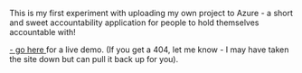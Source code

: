 This is my first experiment with uploading my own project to Azure - a short and sweet accountability application for people to hold themselves accountable with! 

<a href="https://otest222.azurewebsites.net"> - go here </a> for a live demo. (If you get a 404, let me know - I may have taken the site down but can pull it back up for you). 
